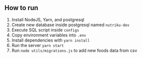 ## How to run

1. Install NodeJS, Yarn, and postgresql
2. Create new database inside postgresql named `nutriku-dev`
3. Execute SQL script inside `configs`
4. Copy environment variables into `.env`
5. Install dependencies with `yarn install`
6. Run the server `yarn start`
7. Run `node utils/migrations.js` to add new foods data from csv
